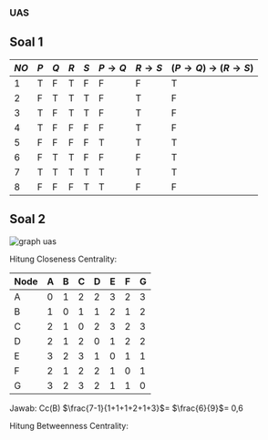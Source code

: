 ### UAS
## Soal 1
| $NO$ | $P$ | $Q$ | $R$ | $S$ | $P \rightarrow Q$ | $R \rightarrow S$ | ($P \rightarrow Q$) $\rightarrow$ ($R \rightarrow S$) |
| ---- | --- | --- | --- | --- | --- | --- | --- |
| 1    | T   | F   | T   | F   |  F  |  F  |  T  |
| 2    | F   | T   | T   | T   |  F  |  T  |  F  |
| 3    | T   | F   | T   | T   |  F  |  T  |  F  |
| 4    | T   | F   | F   | F   |  F  |  T  |  F  |
| 5    | F   | F   | F   | F   |  T  |  T  |  T  |
| 6    | F   | T   | T   | F   |  F  |  F  |  T  |
| 7    | T   | T   | T   | T   |  T  |  T  |  T  |
| 8    | F   | F   | F   | T   |  T  |  F  |  F  |


## Soal 2

![graph uas](https://hackmd.io/_uploads/HJgoDf4E1g.png)

Hitung Closeness Centrality:



| Node | A | B |  C  |  D  |  E  |  F  | G  |
| ---- | -------- | -------- | --- | --- | --- | --- | --- |
| A    |   0       |    1      |  2   |  2   |  3   |  2   | 3    |
| B    |    1      |    0      |  1   |  1   |  2   | 1    | 2    |
| C    | 2         |     1     |  0   |  2   |  3   | 2    | 3    |
| D    |       2   |   1       |  2   |  0   |  1   |   2  | 2    |
| E    |    3      |   2       |  3   |   1  |  0   |  1   |    1 |
| F    |    2      |    1      |   2  |  2   |  1   |   0  | 1    |
| G |   3   |  2   | 3    | 2    |  1   |  1   |     0|

Jawab:
Cc(B) $\frac{7-1}{1+1+1+2+1+3}$= $\frac{6}{9}$= 0,6

Hitung Betweenness Centrality:


